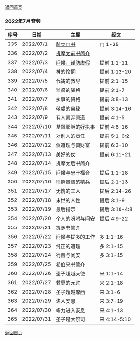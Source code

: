 [返回首页](index)

### 2022年7月音频

|序号|日期|主题|经文|
|---|----|---|---|
|335|2022/07/1|[腓立门书](https://carmelbible.sgp1.digitaloceanspaces.com/202207/335.mp3)|门 1-25|
|336|2022/07/2|[提摩太前书简介](https://carmelbible.sgp1.digitaloceanspaces.com/202207/336.mp3)|
|337|2022/07/3|[问候，谨防虚假](https://carmelbible.sgp1.digitaloceanspaces.com/202207/337.mp3)|提前 1:1-11|
|338|2022/07/4|神的怜悯|提前 1:12-20|
|339|2022/07/5|代祷的教导|提前 2:1-15|
|340|2022/07/6|监督的资格|提前 3:1-7|
|341|2022/07/7|执事的资格|提前 3:8-13|
|342|2022/07/8|敬虔的奥秘|提前 3:14-16|
|343|2022/07/9|有人离弃真道|提前 4:1-5|
|344|2022/07/10|基督耶稣的好执事|提前 4:6-16|
|345|2022/07/11|对别人的责任|提前 5:1-6:2|
|346|2022/07/12|假道理与真财富|提前 6:3-10|
|347|2022/07/13|美好的仗|提前 6:11-21|
|348|2022/07/14|提摩太后书简介||
|349|2022/07/15|问候与忠于福音|提后 1:1-18|
|350|2022/07/16|耶稣基督的精兵|提后 2:1-13|
|351|2022/07/17|无愧的工人|提后 2:14-26|
|352|2022/07/18|末世的人性|提后 3:1-9|
|353|2022/07/19|最后指示|提后 3:10-4:8|
|354|2022/07/20|个人的吩咐与问安|提后 4:9-22|
|355|2022/07/21|提多书简介||
|356|2022/07/22|问候与提多的工作|多 1:1-16|
|357|2022/07/23|纯正的道理|多 2:1-15|
|358|2022/07/24|行善与问安|多 3:1-15|
|359|2022/07/25|希伯来书简介||
|360|2022/07/26|圣子超越天使|来 1:1-14|
|361|2022/07/27|救恩的元帅|来 2:1-18|
|362|2022/07/28|圣子超越摩西|来 3:1-6|
|363|2022/07/29|进入安息|来 3:7-19|
|364|2022/07/30|竭力进入安息|来 4:1-13|
|365|2022/07/31|圣子是大祭司|来 4:14-5:10|


[返回首页](index)
